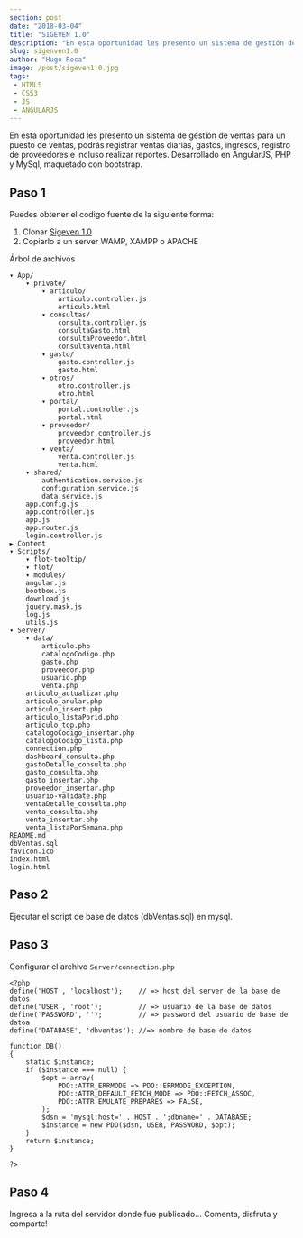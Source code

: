 ```yaml
---
section: post
date: "2018-03-04"
title: "SIGEVEN 1.0"
description: "En esta oportunidad les presento un sistema de gestión de ventas para un puesto de ventas, podrás registrar ventas diarias, gastos, ingresos."
slug: sigenven1.0
author: "Hugo Roca"
image: /post/sigeven1.0.jpg
tags:
 - HTML5
 - CSS3
 - JS
 - ANGULARJS
---
```



En esta oportunidad les presento un sistema de gestión de ventas para un puesto de ventas, podrás registrar ventas diarias, gastos, ingresos, registro de proveedores e incluso realizar reportes. Desarrollado en AngularJS, PHP y MySql, maquetado con bootstrap.

## Paso 1
Puedes obtener el codigo fuente de la siguiente forma:

1. Clonar [Sigeven 1.0](https://github.com/PORTAFOLIO-PROYECTOS/SIGEVEN-1.0)
2. Copiarlo a un server WAMP, XAMPP o APACHE

Árbol de archivos

    ▾ App/
        ▾ private/
            ▾ articulo/
                articulo.controller.js
                articulo.html
            ▾ consultas/
                consulta.controller.js
                consultaGasto.html
                consultaProveedor.html
                consultaventa.html
            ▾ gasto/
                gasto.controller.js
                gasto.html
            ▾ otros/
                otro.controller.js
                otro.html
            ▾ portal/
                portal.controller.js
                portal.html
            ▾ proveedor/
                proveedor.controller.js
                proveedor.html
            ▾ venta/
                venta.controller.js
                venta.html
        ▾ shared/
            authentication.service.js
            configuration.service.js
            data.service.js
        app.config.js
        app.controller.js
        app.js
        app.router.js
        login.controller.js
    ► Content
    ▾ Scripts/
        ▾ flot-tooltip/
        ▾ flot/
        ▾ modules/
        angular.js
        bootbox.js
        download.js
        jquery.mask.js
        log.js
        utils.js
    ▾ Server/
        ▾ data/
            articulo.php
            catalogoCodigo.php
            gasto.php
            proveedor.php
            usuario.php
            venta.php
        articulo_actualizar.php
        articulo_anular.php
        articulo_insert.php
        articulo_listaPorid.php
        articulo_top.php
        catalogoCodigo_insertar.php
        catalogoCodigo_lista.php
        connection.php
        dashboard_consulta.php
        gastoDetalle_consulta.php
        gasto_consulta.php
        gasto_insertar.php
        proveedor_insertar.php
        usuario-validate.php
        ventaDetalle_consulta.php
        venta_consulta.php
        venta_insertar.php
        venta_listaPorSemana.php
    README.md
    dbVentas.sql
    favicon.ico
    index.html
    login.html

## Paso 2
Ejecutar el script de base de datos (dbVentas.sql) en mysql.

## Paso 3

Configurar el archivo ```Server/connection.php```

```
<?php
define('HOST', 'localhost');    // => host del server de la base de datos
define('USER', 'root');         // => usuario de la base de datos
define('PASSWORD', '');         // => password del usuario de base de datoa
define('DATABASE', 'dbventas'); //=> nombre de base de datos
 
function DB()
{
    static $instance;
    if ($instance === null) {
        $opt = array(
            PDO::ATTR_ERRMODE => PDO::ERRMODE_EXCEPTION,
            PDO::ATTR_DEFAULT_FETCH_MODE => PDO::FETCH_ASSOC,
            PDO::ATTR_EMULATE_PREPARES => FALSE,
        );
        $dsn = 'mysql:host=' . HOST . ';dbname=' . DATABASE;
        $instance = new PDO($dsn, USER, PASSWORD, $opt);
    }
    return $instance;
}
 
?>
```

## Paso 4
Ingresa a la ruta del servidor donde fue publicado... Comenta, disfruta y comparte! 
